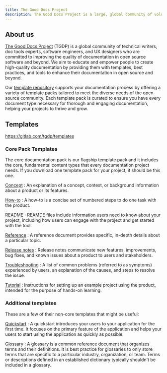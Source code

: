 ```yaml
---
title: The Good Docs Project
description: The Good Docs Project is a large, global community of volunteers who are passionate about empowering developers to create good documentation.
---
```


## About us

[The Good Docs Project](https://www.thegooddocsproject.dev/) (TGDP) is a global community of technical writers, doc tools experts, software engineers, and UX designers who are committed to improving the quality of documentation in open source software and beyond. We aim to educate and empower people to create high-quality documentation by providing them with templates, best practices, and tools to enhance their documentation in open source and beyond.

Our [template repository](https://gitlab.com/tgdp/templates/-/tree/main) supports your documentation process by offering a variety of template packs tailored to meet the diverse needs of the open source community. Each template pack is curated to ensure you have every document type necessary for thorough and engaging documentation, helping your projects to thrive and grow.

## Templates

<https://gitlab.com/tgdp/templates>

### Core Pack Templates

The core documentation pack is our flagship template pack and it includes the core, fundamental content types that every documentation project needs. If you download one template pack for your project, it should be this one.

[Concept](https://www.thegooddocsproject.dev/template/concept)
: An explanation of a concept, context, or background information about a product or its features.

[How-to](https://www.thegooddocsproject.dev/template/how-to)
: A how-to is a concise set of numbered steps to do one task with the product.

[README](https://www.thegooddocsproject.dev/template/readme)
: REAMDE files include information users need to know about your project, including how users can engage with the project and get started with the tool.

[Reference](https://www.thegooddocsproject.dev/template/reference)
: A reference document provides specific, in-depth details about a particular topic.

[Release notes](https://www.thegooddocsproject.dev/template/release-notes)
: Release notes communicate new features, improvements, bug fixes, and known issues about a product to users and stakeholders.

[Troubleshooting](https://www.thegooddocsproject.dev/template/troubleshooting)
: A list of common problems (referred to as symptoms) experienced by users, an explanation of the causes, and steps to resolve the issue.

[Tutorial](https://www.thegooddocsproject.dev/template/tutorial)
: Instructions for setting up an example project using the product, intended for the purpose of hands-on learning.

### Additional templates

These are a few of their non-core templates that might be useful:

[Quickstart](https://www.thegooddocsproject.dev/template/quickstart)
: A quickstart introduces your users to your application for the first time. It focuses on the primary feature of the application and helps your users to start using the application as quickly as possible.

[Glossary](https://www.thegooddocsproject.dev/template/glossary)
: A glossary is a common reference document that organizes terms and their definitions. It is best practice for glossaries to only store terms that are specific to a particular industry, organization, or team. Terms or descriptions defined in an established dictionary typically shouldn't be included in a glossary.
